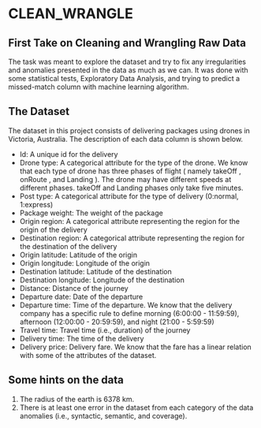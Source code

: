 # CLEAN_WRANGLE
## First Take on Cleaning and Wrangling Raw Data

The task was meant to explore the dataset and try to fix any irregularities and anomalies presented in the data as much as we can. It was done with some statistical tests, Exploratory Data Analysis, and trying to predict a missed-match column with machine learning algorithm. 

## The Dataset
The dataset in this project consists of delivering packages using drones in Victoria, Australia. The description of
each data column is shown below.

* Id: A unique id for the delivery
* Drone type: A categorical attribute for the type of the drone. We know that
each type of drone has three phases of flight ( namely takeOff ,
onRoute , and Landing ). The drone may have different speeds at
different phases. takeOff and Landing phases only take five
minutes.
* Post type: A categorical attribute for the type of delivery (0:normal,
1:express)
* Package weight: The weight of the package
* Origin region: A categorical attribute representing the region for the origin of the
delivery
* Destination region: A categorical attribute representing the region for the destination
of the delivery
* Origin latitude: Latitude of the origin
* Origin longitude: Longitude of the origin
* Destination latitude: Latitude of the destination
* Destination longitude: Longitude of the destination
* Distance: Distance of the journey
* Departure date: Date of the departure
* Departure time: Time of the departure. We know that the delivery company has a
specific rule to define morning (6:00:00 - 11:59:59), afternoon
(12:00:00 - 20:59:59), and night (21:00 - 5:59:59)
* Travel time: Travel time (i.e., duration) of the journey
* Delivery time: The time of the delivery
* Delivery price: Delivery fare. We know that the fare has a linear relation with
some of the attributes of the dataset.

## Some hints on the data
1. The radius of the earth is 6378 km.
2. There is at least one error in the dataset from each category of the data anomalies (i.e.,
syntactic, semantic, and coverage).
